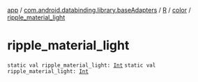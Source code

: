 [app](../../../index.md) / [com.android.databinding.library.baseAdapters](../../index.md) / [R](../index.md) / [color](index.md) / [ripple_material_light](./ripple_material_light.md)

# ripple_material_light

`static val ripple_material_light: `[`Int`](https://kotlinlang.org/api/latest/jvm/stdlib/kotlin/-int/index.html)
`static val ripple_material_light: `[`Int`](https://kotlinlang.org/api/latest/jvm/stdlib/kotlin/-int/index.html)